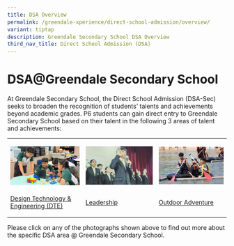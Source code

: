 ```yaml
---
title: DSA Overview
permalink: /greendale-xperience/direct-school-admission/overview/
variant: tiptap
description: Greendale Secondary School DSA Overview
third_nav_title: Direct School Admission (DSA)
---
```

<h1><strong>DSA@Greendale Secondary School</strong></h1>
<p>At Greendale Secondary School, the Direct School Admission (DSA-Sec) seeks
to broaden the recognition of students’ talents and achievements beyond
academic grades. P6 students can gain direct entry to Greendale Secondary
School based on their talent in the following 3 areas of talent and achievements:</p>
<p></p>
<table style="minWidth: 75px">
<colgroup>
<col>
<col>
<col>
</colgroup>
<tbody>
<tr>
<th rowspan="1" colspan="1">
<p></p><a class="isomer-image-wrapper" href="/greendale-xperience/direct-school-admission/dsa-design-technology-engineering"><img style="width: 100%" height="auto" width="100%" alt="DSA DTE" src="/images/Pict_7_Arduino_and_3D_printing.jpg"></a>
</th>
<th rowspan="1" colspan="1">
<p></p><a class="isomer-image-wrapper" href="/greendale-xperience/direct-school-admission/dsa-student-leadership/"><img style="width: 100%" height="auto" width="100%" alt="DSA Leadership" src="/images/Leadership_Photo_v3.png"></a>
</th>
<th rowspan="1" colspan="1">
<p></p><a class="isomer-image-wrapper" href="/greendale-xperience/direct-school-admission/dsa-outdoor-adventure-education/"><img style="width: 100%" height="auto" width="100%" alt="DSA Outdoor Adventure" src="/images/LLP_OAE_Photo_v1.jpg"></a>
</th>
</tr>
<tr>
<td rowspan="1" colspan="1">
<p><a href="/greendale-xperience/direct-school-admission/dsa-design-technology-engineering/" rel="noopener nofollow" target="_blank">Design Technology &amp; Engineering (DTE)</a>
</p>
</td>
<td rowspan="1" colspan="1">
<p><a href="/greendale-xperience/direct-school-admission/dsa-student-leadership/" rel="noopener nofollow" target="_blank">Leadership</a>
</p>
</td>
<td rowspan="1" colspan="1">
<p><a href="/greendale-xperience/direct-school-admission/dsa-outdoor-adventure-education/" rel="noopener nofollow" target="_blank">Outdoor Adventure</a>
</p>
</td>
</tr>
</tbody>
</table>
<p>Please click on any of the photographs shown above to find out more about
the specific DSA area @ Greendale Secondary School.</p>
